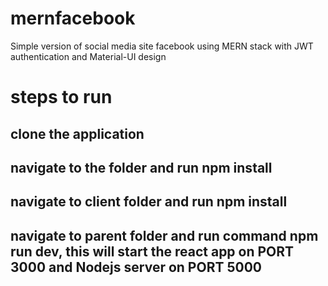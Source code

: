 # mernfacebook
Simple version of social media site facebook using MERN stack with JWT authentication and Material-UI design

# steps to run
## clone the application
## navigate to the folder and run npm install
## navigate to client folder and run npm install
## navigate to parent folder and run command npm run dev, this will start the react app on PORT 3000 and Nodejs server on PORT 5000
